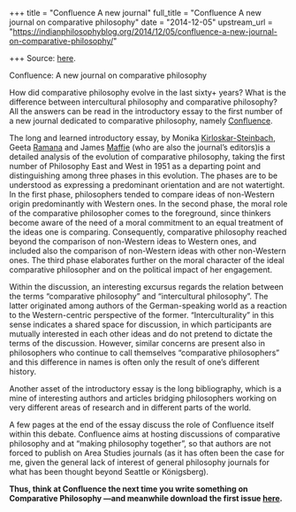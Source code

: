 +++
title = "Confluence A new journal"
full_title = "Confluence A new journal on comparative philosophy"
date = "2014-12-05"
upstream_url = "https://indianphilosophyblog.org/2014/12/05/confluence-a-new-journal-on-comparative-philosophy/"

+++
Source: [here](https://indianphilosophyblog.org/2014/12/05/confluence-a-new-journal-on-comparative-philosophy/).

Confluence: A new journal on comparative philosophy

How did comparative philosophy evolve in the last sixty+ years? What is
the difference between intercultural philosophy and comparative
philosophy? All the answers can be read in the introductory essay to the
first number of a new journal dedicated to comparative philosophy,
namely [Confluence](http://www.verlag-alber.de/e-journals/confluence/).

The long and learned introductory essay, by Monika
[Kirloskar-Steinbach](http://www.uni-konstanz.de/philosophie/index.php?article_id=72&clang=1),
Geeta
[Ramana](//www.mu.ac.in/arts/social_science/Philosophy/pdf/gramana.pdf)
and James [Maffie](http://www.lasc.umd.edu/InfoFaculty/facultyinfo.php)
(who are also the journal’s editors)is a detailed analysis of the
evolution of comparative philosophy, taking the first number of
Philosophy East and West in 1951 as a departing point and distinguishing
among three phases in this evolution. The phases are to be understood as
expressing a predominant orientation and are not watertight. In the
first phase, philosophers tended to compare ideas of non-Western origin
predominantly with Western ones. In the second phase, the moral role of
the comparative philosopher comes to the foreground, since thinkers
become aware of the need of a moral commitment to an equal treatment of
the ideas one is comparing. Consequently, comparative philosophy reached
beyond the comparison of non-Western ideas to Western ones, and included
also the comparison of non-Western ideas with other non-Western ones.
The third phase elaborates further on the moral character of the ideal
comparative philosopher and on the political impact of her engagement.

Within the discussion, an interesting excursus regards the relation
between the terms “comparative philosophy” and “intercultural
philosophy”. The latter originated among authors of the German-speaking
world as a reaction to the Western-centric perspective of the former.
“Interculturality” in this sense indicates a shared space for
discussion, in which participants are mutually interested in each other
ideas and do not pretend to dictate the terms of the discussion.
However, similar concerns are present also in philosophers who continue
to call themselves “comparative philosophers” and this difference in
names is often only the result of one’s different history.

Another asset of the introductory essay is the long bibliography, which
is a mine of interesting authors and articles bridging philosophers
working on very different areas of research and in different parts of
the world.

A few pages at the end of the essay discuss the role of Confluence
itself within this debate. Confluence aims at hosting discussions of
comparative philosophy and at “making philosophy together”, so that
authors are not forced to publish on Area Studies journals (as it has
often been the case for me, given the general lack of interest of
general philosophy journals for what has been thought beyond Seattle or
Königsberg).

**Thus, think at Confluence the next time you write something on
Comparative Philosophy —and meanwhile download the first issue
[here](http://www.verlag-alber.de/e-journals/confluence/).**
